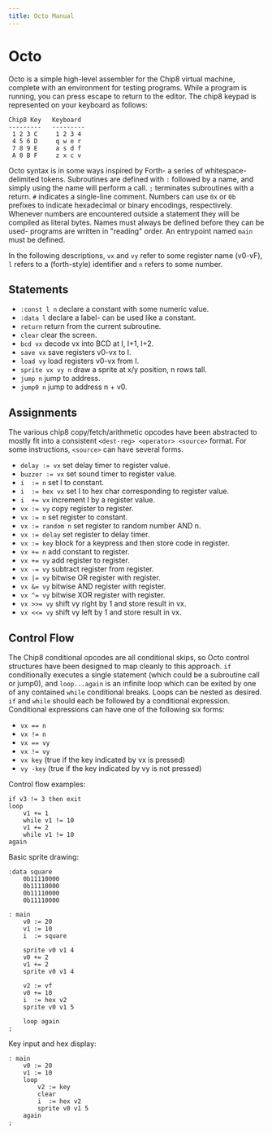 ```yaml
---
title: Octo Manual
---
```


Octo
====

Octo is a simple high-level assembler for the Chip8 virtual machine, complete with an environment for testing programs. While a program is running, you can press escape to return to the editor. The chip8 keypad is represented on your keyboard as follows:

	Chip8 Key   Keyboard
	---------   ---------
	 1 2 3 C     1 2 3 4
	 4 5 6 D     q w e r
	 7 8 9 E     a s d f
	 A 0 B F     z x c v

Octo syntax is in some ways inspired by Forth- a series of whitespace-delimited tokens. Subroutines are defined with `:` followed by a name, and simply using the name will perform a call. `;` terminates subroutines with a return. `#` indicates a single-line comment. Numbers can use `0x` or `0b` prefixes to indicate hexadecimal or binary encodings, respectively. Whenever numbers are encountered outside a statement they will be compiled as literal bytes. Names must always be defined before they can be used- programs are written in "reading" order. An entrypoint named `main` must be defined.

In the following descriptions, `vx` and `vy` refer to some register name (v0-vF), `l` refers to a (forth-style) identifier and `n` refers to some number.

Statements
----------

- `:const l n`      declare a constant with some numeric value.
- `:data l`         declare a label- can be used like a constant.
- `return`          return from the current subroutine.
- `clear`           clear the screen.
- `bcd vx`          decode vx into BCD at I, I+1, I+2.
- `save vx`         save registers v0-vx to I.
- `load vy`         load registers v0-vx from I.
- `sprite vx vy n`  draw a sprite at x/y position, n rows tall.
- `jump n`          jump to address.
- `jump0 n`         jump to address n + v0.

Assignments
-----------

The various chip8 copy/fetch/arithmetic opcodes have been abstracted to mostly fit into a consistent `<dest-reg> <operator> <source>` format. For some instructions, `<source>` can have several forms.

- `delay := vx`    set delay timer to register value.
- `buzzer := vx`   set sound timer to register value.
- `i  := n`        set I to constant.
- `i  := hex vx`   set I to hex char corresponding to register value.
- `i  += vx`       increment I by a register value.
- `vx := vy`       copy register to register.
- `vx := n`        set register to constant.
- `vx := random n` set register to random number AND n.
- `vx := delay`    set register to delay timer.
- `vx := key`      block for a keypress and then store code in register.
- `vx += n`        add constant to register.
- `vx += vy`       add register to register.
- `vx -= vy`       subtract register from register.
- `vx |= vy`       bitwise OR register with register.
- `vx &= vy`       bitwise AND register with register.
- `vx ^= vy`       bitwise XOR register with register.
- `vx >>= vy`      shift vy right by 1 and store result in vx.
- `vx <<= vy`      shift vy left by 1 and store result in vx.

Control Flow
------------
The Chip8 conditional opcodes are all conditional skips, so Octo control structures have been designed to map cleanly to this approach. `if` conditionally executes a single statement (which could be a subroutine call or jump0), and `loop...again` is an infinite loop which can be exited by one of any contained `while` conditional breaks. Loops can be nested as desired. `if` and `while` should each be followed by a conditional expression. Conditional expressions can have one of the following six forms:

- `vx == n`
- `vx != n`
- `vx == vy`
- `vx != vy`
- `vx key` (true if the key indicated by vx is pressed)
- `vy -key` (true if the key indicated by vy is not pressed)

Control flow examples:

	if v3 != 3 then exit
	loop
		v1 += 1
		while v1 != 10
		v1 += 2
		while v1 != 10
	again

Basic sprite drawing:

	:data square
		0b11110000
		0b11110000
		0b11110000
		0b11110000

	: main
		v0 := 20
		v1 := 10
		i  := square

		sprite v0 v1 4
		v0 += 2
		v1 += 2
		sprite v0 v1 4

		v2 := vf
		v0 += 10
		i  := hex v2
		sprite v0 v1 5

		loop again
	;

Key input and hex display:

	: main
		v0 := 20
		v1 := 10
		loop
			v2 := key
			clear
			i  := hex v2
			sprite v0 v1 5
		again
	;

